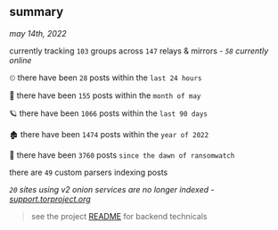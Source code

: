 
## summary
_may 14th, 2022_

currently tracking `103` groups across `147` relays & mirrors - _`58` currently online_

⏲ there have been `28` posts within the `last 24 hours`

🦈 there have been `155` posts within the `month of may`

🪐 there have been `1066` posts within the `last 90 days`

🏚 there have been `1474` posts within the `year of 2022`

🦕 there have been `3760` posts `since the dawn of ransomwatch`

there are `49` custom parsers indexing posts

_`20` sites using v2 onion services are no longer indexed - [support.torproject.org](https://support.torproject.org/onionservices/v2-deprecation/)_

> see the project [README](https://github.com/thetanz/ransomwatch#ransomwatch--) for backend technicals
